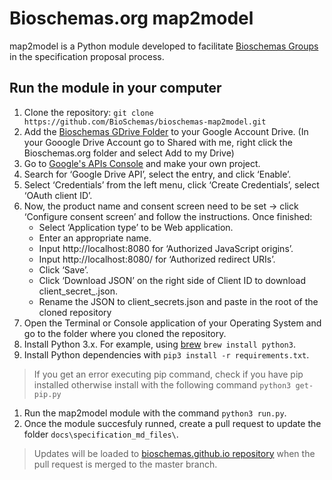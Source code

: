 # Bioschemas.org map2model

map2model is a Python module developed to facilitate [Bioschemas Groups](http://bioschemas.org/groups/) in the specification proposal process.

## Run the module in your computer
1. Clone the repository: ```git clone https://github.com/BioSchemas/bioschemas-map2model.git```
1. Add the [Bioschemas GDrive Folder](https://drive.google.com/open?id=0B8yXU9SkT3ftaWJtTGYyTTJjck0) to your Google Account Drive. (In your Gooogle Drive Account go to Shared with me, right click the Bioschemas.org folder and select Add to my Drive)
1. Go to [Google's APIs Console](https://console.developers.google.com/iam-admin/projects) and make your own project.
1. Search for ‘Google Drive API’, select the entry, and click ‘Enable’.
1. Select ‘Credentials’ from the left menu, click ‘Create Credentials’, select ‘OAuth client ID’.
1. Now, the product name and consent screen need to be set -> click ‘Configure consent screen’ and follow the instructions. Once finished:
      - Select ‘Application type’ to be Web application.
      - Enter an appropriate name.
      - Input http://localhost:8080 for ‘Authorized JavaScript origins’.
      - Input http://localhost:8080/ for ‘Authorized redirect URIs’.
      - Click ‘Save’.
      - Click ‘Download JSON’ on the right side of Client ID to download client_secret_<really long ID>.json.
      - Rename the JSON to client_secrets.json and paste in the root of the cloned repository
1. Open the Terminal or Console application of your Operating System and go to the folder where you cloned the repository.
1. Install Python 3.x. For example, using [brew](https://brew.sh/) ```brew install python3```.
1. Install Python dependencies with ```pip3 install -r requirements.txt```.
> If you get an error executing pip command, check if you have pip installed otherwise install with the following command ```python3 get-pip.py```
1. Run the map2model module with the command ```python3 run.py```.
1. Once the module succesfuly runned, create a pull request to update the folder ```docs\specification_md_files\```.
> Updates will be loaded to [bioschemas.github.io repository](https://github.com/BioSchemas/bioschemas.github.io) when the pull request is merged to the master branch.
